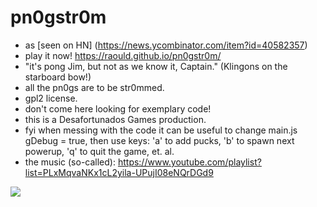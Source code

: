# pn0gstr0m
* as [seen on HN] (https://news.ycombinator.com/item?id=40582357)
* play it now! https://raould.github.io/pn0gstr0m/
* "it's pong Jim, but not as we know it, Captain." (Klingons on the starboard bow!)
* all the pn0gs are to be str0mmed.
* gpl2 license.
* don't come here looking for exemplary code!
* this is a Desafortunados Games production.
* fyi when messing with the code it can be useful to change main.js gDebug = true, then use keys: 'a' to add pucks, 'b' to spawn next powerup, 'q' to quit the game, et. al.
* the music (so-called): https://www.youtube.com/playlist?list=PLxMqvaNKx1cL2yila-UPujI08eNQrDGd9

[<img src="pn0g.PNG">](https://raould.github.io/pn0gstr0m/)

